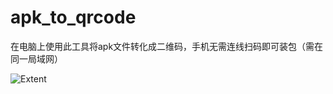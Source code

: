 # apk_to_qrcode
在电脑上使用此工具将apk文件转化成二维码，手机无需连线扫码即可装包（需在同一局域网）

![Extent](https://github.com/FuckyouBB/apk_to_qrcode/blob/master/one.png)<br>
